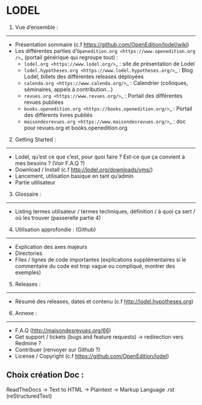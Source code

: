 LODEL
=====

1. 	Vue d’ensemble :
------------------------

- Présentation sommaire (c.f https://github.com/OpenEdition/lodel/wiki)
- Les différentes parties d’`Openedition.org <https://www.openedition.org />`_ (portail générique qui regroupe tout) :
	- `lodel.org <https://www.lodel.org/>`_ : site de présentation de Lodel
	- `lodel.hypotheses.org <https://www.lodel.hypotheses.org/>`_ : Blog Lodel, billets des différentes releases déployées
	- `calenda.org <https://www.calenda.org/>`_ : Calendrier (colloques, séminaires, appels à contribution…)
	- `revues.org <https://www.revues.org/>`_ : Portail des différentes revues publiées
	- `books.openedition.org <https://books.openedition.org/>`_ : Portail des différents livres publiés
	- `maisondesrevues.org <https://www.maisondesrevues.org/>`_ : doc pour revues.org et books.openedition.org

2.	Getting Started :
-------------------------

- Lodel, qu’est ce que c’est, pour quoi faire ? Est-ce que ça convient à mes besoins ? (Voir F.A.Q ?) 
- Download / Install (c.f http://lodel.org/downloads/vms/)
- Lancement, utilisation basique en tant qu’admin
- Partie utilisateur

3.	Glossaire :
-------------------

- Listing termes utilisateur / termes techniques, définition / à quoi ça sert / où les trouver (passerelle partie 4)

4.	Utilisation approfondie : (Github)
------------------------------------------

- Explication des axes majeurs
- Directories
- Files / lignes de code importantes (explications supplémentaires si le commentaire du code est trop vague ou compliqué, montrer des exemples)

5.	Releases :
------------------

- Résumé des releases, dates et contenu (c.f http://lodel.hypotheses.org)

6.	Annexe :
----------------

- F.A.Q (http://maisondesrevues.org/66)
- Get support / tickets (bugs and feature requests) -> redirection vers Redmine ?
- Contribuer (renvoyer sur Github ?)
- License / Copyright (c.f https://github.com/OpenEdition/lodel)

Choix création Doc :
--------------------

ReadTheDocs -> Text to HTML -> Plaintext -> Markup Language .rst (reStructuredText)
